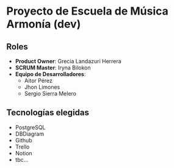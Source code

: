 # Proyecto de Escuela de Música Armonía (dev)

## Roles

- **Product Owner**: Grecia Landazuri Herrera
- **SCRUM Master**: Iryna Bilokon
- **Equipo de Desarrolladores**:
  - Aitor Pérez
  - Jhon Limones
  - Sergio Sierra Melero

## Tecnologías elegidas 

- PostgreSQL
- DBDiagram
- Github
- Trello
- Notion
- tbc...
